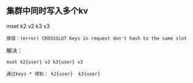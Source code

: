 ## 集群中同时写入多个kv


mset k2 v2 k3 v3

    报错：(error) CROSSSLOT Keys in request don't hash to the same slot


解决：

    mset k2{user} v2 k3{user} v3

    通过keys * 得到： k2{user}  k3{user}